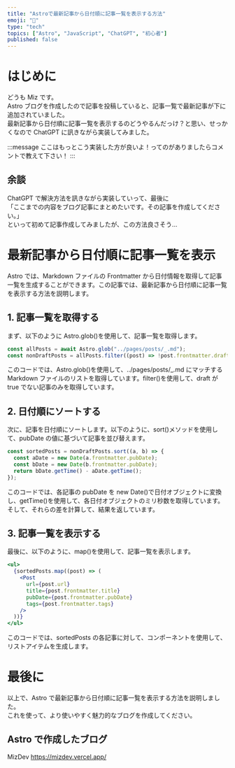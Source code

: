 ```yaml
---
title: "Astroで最新記事から日付順に記事一覧を表示する方法"
emoji: "🚀"
type: "tech"
topics: ["Astro", "JavaScript", "ChatGPT", "初心者"]
published: false
---
```


# はじめに

どうも Miz です。  
Astro ブログを作成したので記事を投稿していると、記事一覧で最新記事が下に追加されていました。  
最新記事から日付順に記事一覧を表示するのどうやるんだっけ？と思い、せっかくなので ChatGPT に訊きながら実装してみました。

:::message
ここはもっとこう実装した方が良いよ！ってのがありましたらコメントで教えて下さい！
:::

## 余談

ChatGPT で解決方法を訊きながら実装していって、最後に  
「ここまでの内容をブログ記事にまとめたいです。その記事を作成してください。」  
といって初めて記事作成してみましたが、この方法良さそう...

# 最新記事から日付順に記事一覧を表示

Astro では、Markdown ファイルの Frontmatter から日付情報を取得して記事一覧を生成することができます。この記事では、最新記事から日付順に記事一覧を表示する方法を説明します。

## 1. 記事一覧を取得する

まず、以下のように Astro.glob()を使用して、記事一覧を取得します。

```jsx
const allPosts = await Astro.glob("../pages/posts/_.md");
const nonDraftPosts = allPosts.filter((post) => !post.frontmatter.draft);
```

このコードでは、Astro.glob()を使用して、../pages/posts/\_.md にマッチする Markdown ファイルのリストを取得しています。filter()を使用して、draft が true でない記事のみを取得しています。

## 2. 日付順にソートする

次に、記事を日付順にソートします。以下のように、sort()メソッドを使用して、pubDate の値に基づいて記事を並び替えます。

```jsx
const sortedPosts = nonDraftPosts.sort((a, b) => {
  const aDate = new Date(a.frontmatter.pubDate);
  const bDate = new Date(b.frontmatter.pubDate);
  return bDate.getTime() - aDate.getTime();
});
```

このコードでは、各記事の pubDate を new Date()で日付オブジェクトに変換し、getTime()を使用して、各日付オブジェクトのミリ秒数を取得しています。そして、それらの差を計算して、結果を返しています。

## 3. 記事一覧を表示する

最後に、以下のように、map()を使用して、記事一覧を表示します。

```jsx
<ul>
  {sortedPosts.map((post) => (
    <Post
      url={post.url}
      title={post.frontmatter.title}
      pubDate={post.frontmatter.pubDate}
      tags={post.frontmatter.tags}
    />
  ))}
</ul>
```

このコードでは、sortedPosts の各記事に対して、<Post>コンポーネントを使用して、リストアイテムを生成します。

# 最後に

以上で、Astro で最新記事から日付順に記事一覧を表示する方法を説明しました。  
これを使って、より使いやすく魅力的なブログを作成してください。

## Astro で作成したブログ

MizDev
https://mizdev.vercel.app/
